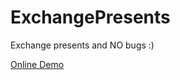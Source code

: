 # ExchangePresents
Exchange presents and NO bugs :)

[Online Demo](https://lag945.github.io/ExchangePresents/index.htm)
